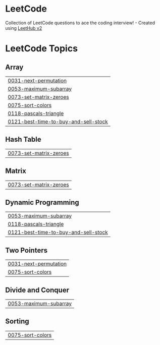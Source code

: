 # LeetCode
Collection of LeetCode questions to ace the coding interview! - Created using [LeetHub v2](https://github.com/arunbhardwaj/LeetHub-2.0)

<!---LeetCode Topics Start-->
# LeetCode Topics
## Array
|  |
| ------- |
| [0031-next-permutation](https://github.com/AdityaAgarwal0609/LeetCode/tree/master/0031-next-permutation) |
| [0053-maximum-subarray](https://github.com/AdityaAgarwal0609/LeetCode/tree/master/0053-maximum-subarray) |
| [0073-set-matrix-zeroes](https://github.com/AdityaAgarwal0609/LeetCode/tree/master/0073-set-matrix-zeroes) |
| [0075-sort-colors](https://github.com/AdityaAgarwal0609/LeetCode/tree/master/0075-sort-colors) |
| [0118-pascals-triangle](https://github.com/AdityaAgarwal0609/LeetCode/tree/master/0118-pascals-triangle) |
| [0121-best-time-to-buy-and-sell-stock](https://github.com/AdityaAgarwal0609/LeetCode/tree/master/0121-best-time-to-buy-and-sell-stock) |
## Hash Table
|  |
| ------- |
| [0073-set-matrix-zeroes](https://github.com/AdityaAgarwal0609/LeetCode/tree/master/0073-set-matrix-zeroes) |
## Matrix
|  |
| ------- |
| [0073-set-matrix-zeroes](https://github.com/AdityaAgarwal0609/LeetCode/tree/master/0073-set-matrix-zeroes) |
## Dynamic Programming
|  |
| ------- |
| [0053-maximum-subarray](https://github.com/AdityaAgarwal0609/LeetCode/tree/master/0053-maximum-subarray) |
| [0118-pascals-triangle](https://github.com/AdityaAgarwal0609/LeetCode/tree/master/0118-pascals-triangle) |
| [0121-best-time-to-buy-and-sell-stock](https://github.com/AdityaAgarwal0609/LeetCode/tree/master/0121-best-time-to-buy-and-sell-stock) |
## Two Pointers
|  |
| ------- |
| [0031-next-permutation](https://github.com/AdityaAgarwal0609/LeetCode/tree/master/0031-next-permutation) |
| [0075-sort-colors](https://github.com/AdityaAgarwal0609/LeetCode/tree/master/0075-sort-colors) |
## Divide and Conquer
|  |
| ------- |
| [0053-maximum-subarray](https://github.com/AdityaAgarwal0609/LeetCode/tree/master/0053-maximum-subarray) |
## Sorting
|  |
| ------- |
| [0075-sort-colors](https://github.com/AdityaAgarwal0609/LeetCode/tree/master/0075-sort-colors) |
<!---LeetCode Topics End-->